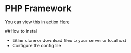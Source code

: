 # PHP Framework

You can view this in action [Here](http://www.shaunrainer.com)

##How to install

- Either clone or download files to your server or localhost
- Configure the config file
